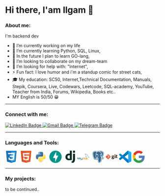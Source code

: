 <h1>Hi there, I'am Ilgam 👋</h1>


<h3>About me:</h3> 
    <p>I'm backend dev</p> 
   
  - 🔭 I’m currently working on my life 
  - 🌱 I’m currently learning Python, SQL, Linux, 
  - 📖 In the future I plan to learn GO-lang, 
  - 👯 I’m looking to collaborate on my dream-team
  - 🤔 I’m looking for help with:  "Internet", 
  - ⚡ Fun fact:  I love humor and  i'm a standup comic for street cats, 
  - 🎓 My education: SC50, Internet,Technical Documentation, Manuals, Stepik, Coursera, Live, Codewars, Leetcode, SQL-academy, YouTube, Teacher from India, Forums, Wikipedia, Books  etc.. 
  - MY English is 50/50 😁
  <hr>
  <h3>Connect with me:</h3>          
<div id="badges">
  <a href="https://www.linkedin.com/in/ilgam-khisam-2881b6266/">
    <img src="https://img.shields.io/badge/LinkedIn-blue?style=for-the-badge&logo=linkedin&logoColor=white" alt="LinkedIn Badge"/>
  </a>
  <a href="mailto:ilgamkhisam@gmail.com">
    <img src="https://img.shields.io/badge/Gmail-red?style=for-the-badge&logo=Gmail&logoColor=white" alt="Gmail Badge"/>
  </a>
  <a href="https://t.me/ilgamkhisam">
    <img src="https://img.shields.io/badge/Telegram-blue?style=for-the-badge&logo=telegram&logoColor=white" alt="Telegram Badge"/>
  </a>
</div>
  <hr>
<h3> Languages and Tools:</h3>
<div>
  <img src="https://github.com/devicons/devicon/blob/master/icons/css3/css3-original.svg"  title="CSS3" alt="CSS" width="40" height="40"/>&nbsp;
  <img src="https://github.com/devicons/devicon/blob/master/icons/html5/html5-original.svg" title="HTML5" alt="HTML" width="40" height="40"/>&nbsp;
  <img src="https://github.com/devicons/devicon/blob/master/icons/python/python-original.svg" title="Python" alt="Python" width="40" height="40"/>&nbsp;
  <img src="https://github.com/devicons/devicon/blob/master/icons/fastapi/fastapi-original.svg" title="FastApi" alt="FastApi" width="40" height="40"/>&nbsp;
  <img src="https://github.com/devicons/devicon/blob/master/icons/django/django-plain.svg" title="django" **alt="django" width="40" height="40"/>
  <img src="https://github.com/devicons/devicon/blob/master/icons/mysql/mysql-original-wordmark.svg" title="MySQL"  alt="MySQL" width="40" height="40"/>&nbsp;
  <img src="https://github.com/devicons/devicon/blob/master/icons/postgresql/postgresql-plain.svg" title="postgresql" **alt="postgresql" width="40" height="40"/>
  <img src="https://github.com/devicons/devicon/blob/master/icons/git/git-original-wordmark.svg" title="Git" **alt="Git" width="40" height="40"/>
  <img src="https://github.com/devicons/devicon/blob/master/icons/vscode/vscode-original.svg" title="VSCode" **alt="VSCode" width="40" height="40"/>
  <img src="https://github.com/devicons/devicon/blob/master/icons/google/google-original.svg" title="searchGoogle" **alt="seacrhGoogle" width="40" height="40"/>
  
</div> 
<hr> 
  <h3> My projects: </h3>
    <p>to be continued..</p>
    
